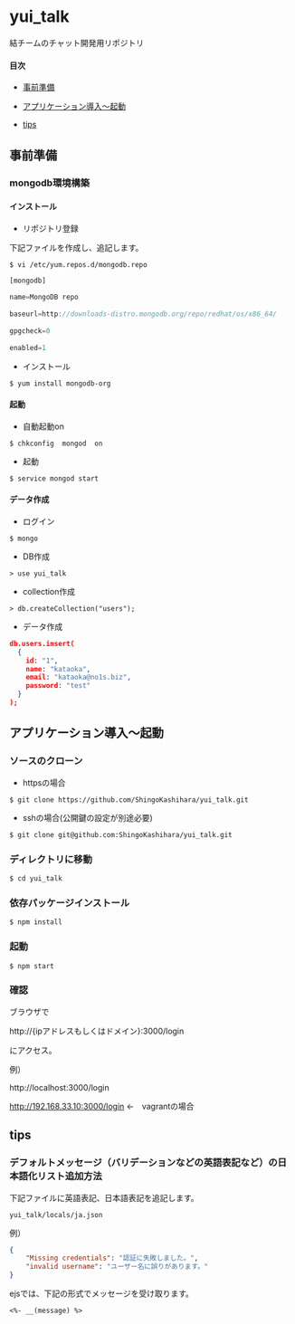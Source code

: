 # yui_talk
結チームのチャット開発用リポジトリ

#### 目次

- [事前準備](#%E4%BA%8B%E5%89%8D%E6%BA%96%E5%82%99)

- [アプリケーション導入〜起動](#%E3%82%A2%E3%83%97%E3%83%AA%E3%82%B1%E3%83%BC%E3%82%B7%E3%83%A7%E3%83%B3%E5%B0%8E%E5%85%A5%E8%B5%B7%E5%8B%95)

- [tips](#tips)

## 事前準備

### mongodb環境構築

#### インストール

- リポジトリ登録

下記ファイルを作成し、追記します。

`$ vi /etc/yum.repos.d/mongodb.repo`

```js
[mongodb]
  
name=MongoDB repo
  
baseurl=http://downloads-distro.mongodb.org/repo/redhat/os/x86_64/
  
gpgcheck=0
  
enabled=1
```

- インストール

`$ yum install mongodb-org`

#### 起動

- 自動起動on

`$ chkconfig  mongod  on`

- 起動

`$ service mongod start`

#### データ作成

- ログイン

`$ mongo`

- DB作成

`> use yui_talk`

- collection作成

`> db.createCollection("users");`

- データ作成

```json
db.users.insert(
  {
    id: "1",
    name: "kataoka",
    email: "kataoka@no1s.biz",
    password: "test"
  }
);
```

## アプリケーション導入〜起動

### ソースのクローン

- httpsの場合

`$ git clone https://github.com/ShingoKashihara/yui_talk.git`

- sshの場合(公開鍵の設定が別途必要)

`$ git clone git@github.com:ShingoKashihara/yui_talk.git`

### ディレクトリに移動

`$ cd yui_talk`

### 依存パッケージインストール

`$ npm install`

### 起動

`$ npm start`

### 確認

ブラウザで

http://{ipアドレスもしくはドメイン}:3000/login

にアクセス。

例）

http://localhost:3000/login

http://192.168.33.10:3000/login ←　vagrantの場合

## tips

### デフォルトメッセージ（バリデーションなどの英語表記など）の日本語化リスト追加方法

下記ファイルに英語表記、日本語表記を追記します。

`yui_talk/locals/ja.json`

例）

```json
{
	"Missing credentials": "認証に失敗しました。",
	"invalid username": "ユーザー名に誤りがあります。"
}
```

ejsでは、下記の形式でメッセージを受け取ります。

```ejs
<%- __(message) %>
```
